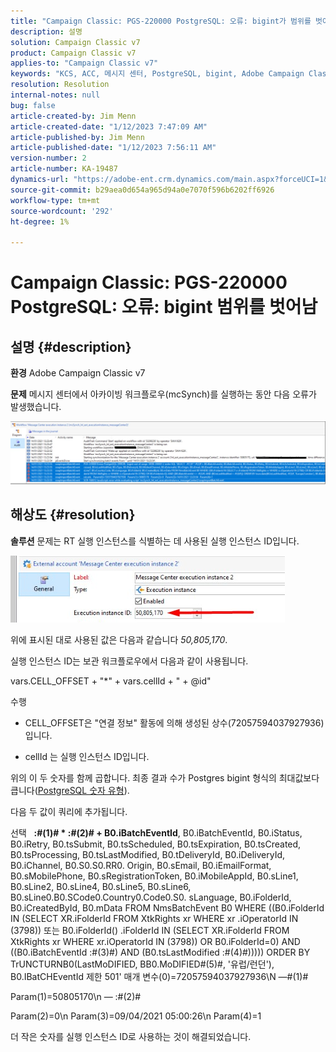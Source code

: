 ```yaml
---
title: "Campaign Classic: PGS-220000 PostgreSQL: 오류: bigint가 범위를 벗어났습니다."
description: 설명
solution: Campaign Classic v7
product: Campaign Classic v7
applies-to: "Campaign Classic v7"
keywords: "KCS, ACC, 메시지 센터, PostgreSQL, bigint, Adobe Campaign Classic v7, PGS-220000, ERROR: bigint 범위를 벗어납니다. 문제 해결"
resolution: Resolution
internal-notes: null
bug: false
article-created-by: Jim Menn
article-created-date: "1/12/2023 7:47:09 AM"
article-published-by: Jim Menn
article-published-date: "1/12/2023 7:56:11 AM"
version-number: 2
article-number: KA-19487
dynamics-url: "https://adobe-ent.crm.dynamics.com/main.aspx?forceUCI=1&pagetype=entityrecord&etn=knowledgearticle&id=87c61f4e-4d92-ed11-aad1-6045bd0065f9"
source-git-commit: b29aea0d654a965d94a0e7070f596b6202ff6926
workflow-type: tm+mt
source-wordcount: '292'
ht-degree: 1%

---
```


# Campaign Classic: PGS-220000 PostgreSQL: 오류: bigint 범위를 벗어남

## 설명 {#description}


<b>환경</b>
Adobe Campaign Classic v7

<b>문제</b>
메시지 센터에서 아카이빙 워크플로우(mcSynch)를 실행하는 동안 다음 오류가 발생했습니다.

![](assets/___89c61f4e-4d92-ed11-aad1-6045bd0065f9___.png)




## 해상도 {#resolution}


<b>솔루션</b>
문제는 RT 실행 인스턴스를 식별하는 데 사용된 실행 인스턴스 ID입니다.

![](assets/b19e48ed-65d1-ec11-a7b5-00224809c556.png)

위에 표시된 대로 사용된 값은 다음과 같습니다 *50,805,170*.

실행 인스턴스 ID는 보관 워크플로우에서 다음과 같이 사용됩니다.

vars.CELL_OFFSET + &quot;\*&quot; + vars.cellId + &quot; + @id&quot;

수행

- CELL_OFFSET은 &quot;연결 정보&quot; 활동에 의해 생성된 상수(72057594037927936)입니다.

- cellId 는 실행 인스턴스 ID입니다.

위의 이 두 숫자를 함께 곱합니다. 최종 결과 수가 Postgres bigint 형식의 최대값보다 큽니다([PostgreSQL 숫자 유형](https://www.postgresql.org/docs/10/datatype-numeric.html)).

다음 두 값이 쿼리에 추가됩니다.

선택   <b>:#(1)# \* :#(2)# + B0.iBatchEventId</b>, B0.iBatchEventId, B0.iStatus, B0.iRetry, B0.tsSubmit, B0.tsScheduled, B0.tsExpiration, B0.tsCreated, B0.tsProcessing, B0.tsLastModified, B0.tDeliveryId, B0.iDeliveryId, B0.iChannel, B0.S0.S0.RR0. Origin, B0.sEmail, B0.iEmailFormat, B0.sMobilePhone, B0.sRegistrationToken, B0.iMobileAppId, B0.sLine1, B0.sLine2, B0.sLine4, B0.sLine5, B0.sLine6, B0.sLine0.B0.SCode0.Country0.Code0.S0. sLanguage, B0.iFolderId, B0.iCreatedById, B0.mData FROM NmsBatchEvent B0 WHERE ((B0.iFolderId IN (SELECT XR.iFolderId FROM XtkRights xr WHERE xr .iOperatorId IN (3798)) 또는 B0.iFolderId() .iFolderId IN (SELECT XR.iFolderId FROM XtkRights xr WHERE xr.iOperatorId IN (3798)) OR B0.iFolderId=0) AND ((B0.iBatchEventId :#(3)#) AND (B0.tsLastModified :#(4)#))))) ORDER BY TrUNCTURNB0(LastMoDIFIED, BB0.MoDIFIED#(5)#, &#39;유럽/런던&#39;), B0.IBatCHEventId 제한 501&#39; 매개 변수(0)=72057594037927936\N —#(1)#

Param(1)=50805170\n — :#(2)#

Param(2)=0\n Param(3)=09/04/2021 05:00:26\n Param(4)=1

더 작은 숫자를 실행 인스턴스 ID로 사용하는 것이 해결되었습니다.
